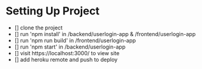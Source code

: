# Setting Up Project

- [] clone the project
- [] run 'npm install' in /backend/userlogin-app & /frontend/userlogin-app
- [] run 'npm run build' in /frontend/userlogin-app
- [] run 'npm start' in /backend/userlogin-app
- [] visit https://localhost:3000/ to view site
- [] add heroku remote and push to deploy 
